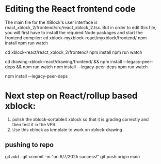 # Editing the React frontend code
The main file for the XBlock's user interface is react_xblock_2/frontend/src/react_xblock_2.tsx. But in order to edit this file, you will first have to install the required Node packages and start the frontend compiler:
cd xblock-myxblock-react/myxblock/frontend/
npm install
npm run watch

cd xblock-react/react_xblock_2/frontend/
npm install
npm run watch


cd drawing-xblock-react/drawing/frontend/ && npm install --legacy-peer-deps && npm run watch
npm install --legacy-peer-deps
npm run watch

npm install --legacy-peer-deps

# Next step on React/rollup based xblock:
1. polish the xblock-sortable4 xblock so that it is grading correctly and then test it in the VPS
2. Use this xblock as template to work on xblock-drawing

## pushing to repo
git add .
git commit -m "on 9/7/2025 success!"
git push origin main
